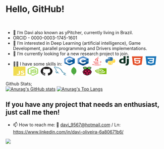 # Hello, GitHub!

<br/>

- 👋 I’m Davi also known as yPitcher, currently living in Brazil.
- ORCID - 0000-0003-1745-1601
- 👀 I’m interested in Deep Learning (artificial intelligence), Game Development, parallel programming and Drivers implementations.
- 🌱 I’m currently looking for a new research project to join.
- :man_technologist: I have some skills in:
    <img src=https://github.com/devicons/devicon/blob/master/icons/c/c-original.svg width=40px height=30px><img/>
    <img src=https://github.com/devicons/devicon/blob/master/icons/cplusplus/cplusplus-original.svg width=40px height=30px><img/>
    <img src=https://github.com/devicons/devicon/blob/master/icons/java/java-plain.svg width=40px height=30px><img/>
    <img src=https://github.com/devicons/devicon/blob/master/icons/python/python-original.svg width=40px height=30px><img/>
    <img src=https://github.com/devicons/devicon/blob/master/icons/django/django-plain.svg width=40px height=30px><img/>
    <img src=https://github.com/devicons/devicon/blob/master/icons/html5/html5-plain.svg width=40px height=30px><img/>
    <img src=https://github.com/devicons/devicon/blob/master/icons/css3/css3-plain.svg width=40px height=30px><img/>
    <img src=https://github.com/devicons/devicon/blob/master/icons/javascript/javascript-plain.svg width=40px height=30px><img/>
    <img src=https://github.com/devicons/devicon/blob/master/icons/nodejs/nodejs-plain.svg width=40px height=30px><img/>
    <img src=https://github.com/devicons/devicon/blob/master/icons/github/github-original.svg width=40px height=30px><img/>
    <img src=https://github.com/devicons/devicon/blob/master/icons/mysql/mysql-plain.svg width=40px height=30px><img/>
    <img src=https://github.com/devicons/devicon/blob/master/icons/mongodb/mongodb-plain.svg width=40px height=30px><img/>
    <img src=https://github.com/devicons/devicon/blob/master/icons/raspberrypi/raspberrypi-original.svg width=40px height=30px><img/>
    <img src=https://raw.githubusercontent.com/PKief/vscode-material-icon-theme/085cb38e40b2228a1b34294cf0231201d55f2fc9/icons/cuda.svg width=40px height=30px><img/>
   
Github Stats;
<br>
[![Anurag's GitHub stats](https://github-readme-stats.vercel.app/api?username=yPitcher&show_icons=true&theme=transparent)](https://github.com/anuraghazra/github-readme-stats)
[![Anurag's Top Langs](https://github-readme-stats.vercel.app/api/top-langs/?username=yPitcher&langs_count=8&layout=compact&theme=transparent)](https://github.com/anuraghazra/github-readme-stats)


## If you have any project that needs an enthusiast, just call me then!

- 📫 How to reach me: 📧 davi_9567@hotmail.com / Ln: https://www.linkedin.com/in/davi-oliveira-6a80671b6/
<img src=https://media2.giphy.com/media/3oEjHYlwvUK5p9AIbm/giphy.gif>
